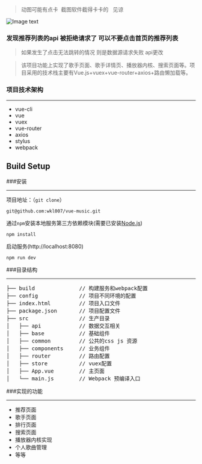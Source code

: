 >动图可能有点卡  截图软件截得卡卡的   见谅

![Image text](gif.gif)

### 发现推荐列表的api 被拒绝请求了 可以不要点击首页的推荐列表

>如果发生了点击无法跳转的情况 则是数据源请求失败  api更改

> 该项目功能上实现了歌手页面、歌手详情页、播放器内核、搜索页面等。项目采用的技术栈主要有Vue.js+vuex+vue-router+axios+路由懒加载等。

### 项目技术架构
***
*  vue-cli
*  vue
*  vuex
*  vue-router
*  axios
*  stylus
*  webpack
## Build Setup

###安装
***
项目地址：（`git clone`）
```shell
git@github.com:wkl007/vue-music.git
```
通过`npm`安装本地服务第三方依赖模块(需要已安装[Node.js](https://nodejs.org/))

```
npm install
```
启动服务(http://localhost:8080)

```
npm run dev
```

###目录结构
***
<pre>
├── build              // 构建服务和webpack配置
├── config             // 项目不同环境的配置
├── index.html         // 项目入口文件
├── package.json       // 项目配置文件
├── src                // 生产目录
│   ├── api            // 数据交互相关
│   ├── base           // 基础组件
│   ├── common         // 公共的css js 资源
│   ├── components     // 业务组件
│   ├── router         // 路由配置
│   ├── store          // vuex配置
│   ├── App.vue        // 主页面 
│   └── main.js        // Webpack 预编译入口
</pre>

###实现的功能
***
* 推荐页面
* 歌手页面
* 排行页面
* 搜索页面
* 播放器内核实现
* 个人歌曲管理
* 等等





